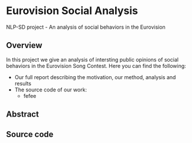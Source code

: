 # Eurovision Social Analysis
NLP-SD project - An analysis of social behaviors in the Eurovision 

## Overview
In this project we give an analysis of intersting public opinions of social behaviors in the Eurovision Song Contest.
Here you can find the following:
- Our full report describing the motivation, our method, analysis and results
- The source code of our work:
  - fefee


## Abstract

## Source code

